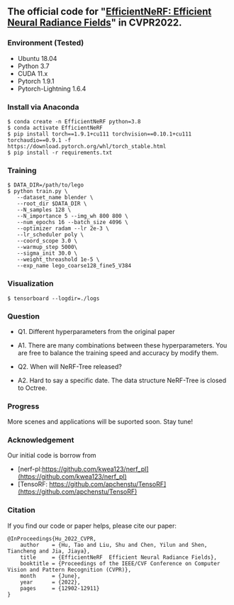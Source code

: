 ## The official code for "[EfficientNeRF: Efficient Neural Radiance Fields](https://arxiv.org/abs/2206.00878)" in CVPR2022.

### Environment (Tested)
- Ubuntu 18.04
- Python 3.7
- CUDA 11.x
- Pytorch 1.9.1
- Pytorch-Lightning 1.6.4

### Install via Anaconda
```
$ conda create -n EfficientNeRF python=3.8
$ conda activate EfficientNeRF
$ pip install torch==1.9.1+cu111 torchvision==0.10.1+cu111 torchaudio==0.9.1 -f https://download.pytorch.org/whl/torch_stable.html
$ pip install -r requirements.txt
```

### Training
```
$ DATA_DIR=/path/to/lego
$ python train.py \
   --dataset_name blender \
   --root_dir $DATA_DIR \
   --N_samples 128 \
   --N_importance 5 --img_wh 800 800 \
   --num_epochs 16 --batch_size 4096 \
   --optimizer radam --lr 2e-3 \
   --lr_scheduler poly \
   --coord_scope 3.0 \
   --warmup_step 5000\
   --sigma_init 30.0 \
   --weight_threashold 1e-5 \
   --exp_name lego_coarse128_fine5_V384
```

### Visualization
```
$ tensorboard --logdir=./logs
```

### Question
- Q1. Different hyperparameters from the original paper
* A1. There are many combinations between these hyperparameters. You are free to balance the training speed and accuracy by modify them. 
- Q2. When will NeRF-Tree released?
* A2. Hard to say a specific date. The data structure NeRF-Tree is closed to Octree.

### Progress
More scenes and applications will be suported soon. Stay tune!

### Acknowledgement
Our initial code is borrow from 
- [nerf-pl:https://github.com/kwea123/nerf_pl](https://github.com/kwea123/nerf_pl)
- [TensoRF: https://github.com/apchenstu/TensoRF](https://github.com/apchenstu/TensoRF)


### Citation
If you find our code or paper helps, please cite our paper:
```
@InProceedings{Hu_2022_CVPR,
    author    = {Hu, Tao and Liu, Shu and Chen, Yilun and Shen, Tiancheng and Jia, Jiaya},
    title     = {EfficientNeRF  Efficient Neural Radiance Fields},
    booktitle = {Proceedings of the IEEE/CVF Conference on Computer Vision and Pattern Recognition (CVPR)},
    month     = {June},
    year      = {2022},
    pages     = {12902-12911}
}
```

